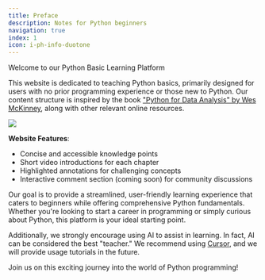 ```yaml
---
title: Preface
description: Notes for Python beginners
navigation: true
index: 1
icon: i-ph-info-duotone
---
```


Welcome to our Python Basic Learning Platform

This website is dedicated to teaching Python basics, primarily designed for users with no prior programming experience or those new to Python. Our content structure is inspired by the book ["Python for Data Analysis" by Wes McKinney](https://wesmckinney.com/book/), along with other relevant online resources.

![](https://m.media-amazon.com/images/I/41ZHhv1MT4L._SY445_SX342_.jpg)

**Website Features**:
- Concise and accessible knowledge points
- Short video introductions for each chapter
- Highlighted annotations for challenging concepts
- Interactive comment section (coming soon) for community discussions

Our goal is to provide a streamlined, user-friendly learning experience that caters to beginners while offering comprehensive Python fundamentals. Whether you're looking to start a career in programming or simply curious about Python, this platform is your ideal starting point.

Additionally, we strongly encourage using AI to assist in learning. In fact, AI can be considered the best "teacher." We recommend using [Cursor](https://www.cursor.com/), and we will provide usage tutorials in the future.

Join us on this exciting journey into the world of Python programming!